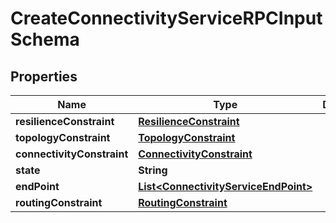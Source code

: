 
# CreateConnectivityServiceRPCInputSchema

## Properties
Name | Type | Description | Notes
------------ | ------------- | ------------- | -------------
**resilienceConstraint** | [**ResilienceConstraint**](ResilienceConstraint.md) |  |  [optional]
**topologyConstraint** | [**TopologyConstraint**](TopologyConstraint.md) |  |  [optional]
**connectivityConstraint** | [**ConnectivityConstraint**](ConnectivityConstraint.md) |  |  [optional]
**state** | **String** |  |  [optional]
**endPoint** | [**List&lt;ConnectivityServiceEndPoint&gt;**](ConnectivityServiceEndPoint.md) |  |  [optional]
**routingConstraint** | [**RoutingConstraint**](RoutingConstraint.md) |  |  [optional]



